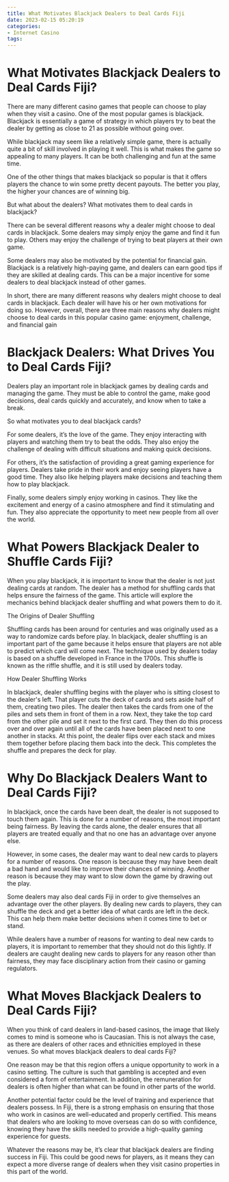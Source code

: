 ```yaml
---
title: What Motivates Blackjack Dealers to Deal Cards Fiji
date: 2023-02-15 05:20:19
categories:
- Internet Casino
tags:
---
```



#  What Motivates Blackjack Dealers to Deal Cards Fiji?

There are many different casino games that people can choose to play when they visit a casino. One of the most popular games is blackjack. Blackjack is essentially a game of strategy in which players try to beat the dealer by getting as close to 21 as possible without going over.

While blackjack may seem like a relatively simple game, there is actually quite a bit of skill involved in playing it well. This is what makes the game so appealing to many players. It can be both challenging and fun at the same time.

One of the other things that makes blackjack so popular is that it offers players the chance to win some pretty decent payouts. The better you play, the higher your chances are of winning big.

But what about the dealers? What motivates them to deal cards in blackjack?

There can be several different reasons why a dealer might choose to deal cards in blackjack. Some dealers may simply enjoy the game and find it fun to play. Others may enjoy the challenge of trying to beat players at their own game.

Some dealers may also be motivated by the potential for financial gain. Blackjack is a relatively high-paying game, and dealers can earn good tips if they are skilled at dealing cards. This can be a major incentive for some dealers to deal blackjack instead of other games.

In short, there are many different reasons why dealers might choose to deal cards in blackjack. Each dealer will have his or her own motivations for doing so. However, overall, there are three main reasons why dealers might choose to deal cards in this popular casino game: enjoyment, challenge, and financial gain

#  Blackjack Dealers: What Drives You to Deal Cards Fiji?

Dealers play an important role in blackjack games by dealing cards and managing the game. They must be able to control the game, make good decisions, deal cards quickly and accurately, and know when to take a break.

So what motivates you to deal blackjack cards?

For some dealers, it’s the love of the game. They enjoy interacting with players and watching them try to beat the odds. They also enjoy the challenge of dealing with difficult situations and making quick decisions.

For others, it’s the satisfaction of providing a great gaming experience for players. Dealers take pride in their work and enjoy seeing players have a good time. They also like helping players make decisions and teaching them how to play blackjack.

Finally, some dealers simply enjoy working in casinos. They like the excitement and energy of a casino atmosphere and find it stimulating and fun. They also appreciate the opportunity to meet new people from all over the world.

#  What Powers Blackjack Dealer to Shuffle Cards Fiji?

When you play blackjack, it is important to know that the dealer is not just dealing cards at random. The dealer has a method for shuffling cards that helps ensure the fairness of the game. This article will explore the mechanics behind blackjack dealer shuffling and what powers them to do it.

The Origins of Dealer Shuffling

Shuffling cards has been around for centuries and was originally used as a way to randomize cards before play. In blackjack, dealer shuffling is an important part of the game because it helps ensure that players are not able to predict which card will come next. The technique used by dealers today is based on a shuffle developed in France in the 1700s. This shuffle is known as the riffle shuffle, and it is still used by dealers today.

How Dealer Shuffling Works

In blackjack, dealer shuffling begins with the player who is sitting closest to the dealer's left. That player cuts the deck of cards and sets aside half of them, creating two piles. The dealer then takes the cards from one of the piles and sets them in front of them in a row. Next, they take the top card from the other pile and set it next to the first card. They then do this process over and over again until all of the cards have been placed next to one another in stacks. At this point, the dealer flips over each stack and mixes them together before placing them back into the deck. This completes the shuffle and prepares the deck for play.

#  Why Do Blackjack Dealers Want to Deal Cards Fiji?

In blackjack, once the cards have been dealt, the dealer is not supposed to touch them again. This is done for a number of reasons, the most important being fairness. By leaving the cards alone, the dealer ensures that all players are treated equally and that no one has an advantage over anyone else.

However, in some cases, the dealer may want to deal new cards to players for a number of reasons. One reason is because they may have been dealt a bad hand and would like to improve their chances of winning. Another reason is because they may want to slow down the game by drawing out the play.

Some dealers may also deal cards Fiji in order to give themselves an advantage over the other players. By dealing new cards to players, they can shuffle the deck and get a better idea of what cards are left in the deck. This can help them make better decisions when it comes time to bet or stand.

While dealers have a number of reasons for wanting to deal new cards to players, it is important to remember that they should not do this lightly. If dealers are caught dealing new cards to players for any reason other than fairness, they may face disciplinary action from their casino or gaming regulators.

#  What Moves Blackjack Dealers to Deal Cards Fiji?

When you think of card dealers in land-based casinos, the image that likely comes to mind is someone who is Caucasian. This is not always the case, as there are dealers of other races and ethnicities employed in these venues. So what moves blackjack dealers to deal cards Fiji?

One reason may be that this region offers a unique opportunity to work in a casino setting. The culture is such that gambling is accepted and even considered a form of entertainment. In addition, the remuneration for dealers is often higher than what can be found in other parts of the world.

Another potential factor could be the level of training and experience that dealers possess. In Fiji, there is a strong emphasis on ensuring that those who work in casinos are well-educated and properly certified. This means that dealers who are looking to move overseas can do so with confidence, knowing they have the skills needed to provide a high-quality gaming experience for guests.

Whatever the reasons may be, it’s clear that blackjack dealers are finding success in Fiji. This could be good news for players, as it means they can expect a more diverse range of dealers when they visit casino properties in this part of the world.
